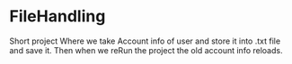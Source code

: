 # FileHandling
Short project Where we take Account info of user and store it into .txt file and save it. Then when we reRun the project the old account info reloads.
